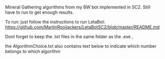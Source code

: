 Mineral Gathering algorithms from my BW bot implemented in SC2.
Still have to run to get enough results.

To run: just follow the instructions to run LetaBot:
https://github.com/MartinRooijackers/LetaBotSC2/blob/master/README.md

Dont forget to keep the .txt files in the same folder as the .exe ,

the AlgorithmChoice.txt  also contains text below to indicate which number belongs to which algorithm
